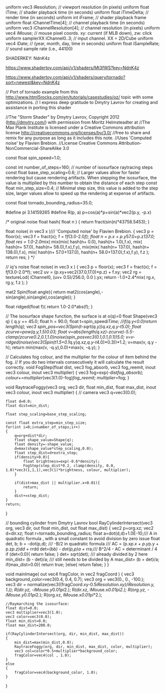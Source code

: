 uniform vec3 iResolution; // viewport resolution (in pixels)
uniform float iTime; // shader playback time (in seconds)
uniform float iTimeDelta; // render time (in seconds)
uniform int iFrame; // shader playback frame
uniform float iChannelTime[4]; // channel playback time (in seconds)
uniform vec3 iChannelResolution[4]; // channel resolution (in pixels)
uniform vec4 iMouse; // mouse pixel coords. xy: current (if MLB down), zw: click
uniform samplerXX iChannel0..3; // input channel. XX = 2D/Cube
uniform vec4 iDate; // (year, month, day, time in seconds)
uniform float iSampleRate; // sound sample rate (i.e., 44100)

SHADERKEY: NdnK4z

https://www.shadertoy.com/api/v1/shaders/Mt3fWS?key=NdnK4z

https://www.shadertoy.com/api/v1/shaders/query/tornado?sort=newest&key=NdnK4z

// Port of tornado example from this http://www.html5rocks.com/en/tutorials/casestudies/oz/ topic with some optimizations.
// I express deep gratitude to Dmytry Lavrov for creating and assistance in porting this shader

//The "Storm Shader" by Dmytry Lavrov, Copyright 2012 (http://dmytry.com/) with permission from Moritz Helmsteadter at
//The Max Plank Institute is licensed under a Creative Commons attribution license http://creativecommons.org/licenses/by/3.0/
//free to share and remix for any purpose as long as it includes this note.
//Uses 'Computed noise' by Flavien Brebion.
//License Creative Commons Attribution-NonCommercial-ShareAlike 3.0

const float spin_speed=1.0;

const int number_of_steps=160; // number of isosurface raytracing steps
const float base_step_scaling=0.6; // Larger values allow for faster rendering but cause rendering artifacts. When stepping the isosurface, the value is multiplied by this number to obtain the distance of each step
const float min_step_size=0.4; // Minimal step size, this value is added to the step size, larger values allow to speed up the rendering at expense of artifacts.

const float tornado_bounding_radius=35.0;

#define pi 3.14159265
#define R(p, a) p=cos(a)*p+sin(a)*vec2(p.y, -p.x)

/* original noise
float hash( float n )
{
return fract(sin(n)*43758.5453);
}

float noise( in vec3 x )/// 'Computed noise' by Flavien Brebion.
{
vec3 p = floor(x);
vec3 f = fract(x);
f = f*f*(3.0-2.0*f);
float n = p.x + p.y*57.0+p.z*137.0;
float res = 1.0-2.0*mix(
mix(mix( hash(n+ 0.0), hash(n+ 1.0),f.x), mix( hash(n+ 57.0), hash(n+ 58.0),f.x),f.y),
mix(mix( hash(n+ 137.0), hash(n+ 138.0),f.x), mix( hash(n+ 57.0+137.0), hash(n+ 58.0+137.0),f.x),f.y),
f.z
);
return res;
}
\*/

// iq's noise
float noise( in vec3 x )
{
vec3 p = floor(x);
vec3 f = fract(x);
f = f*f*(3.0-2.0*f);
vec2 uv = (p.xy+vec2(37.0,17.0)*p.z) + f.xy;
vec2 rg = textureLod( iChannel0, (uv+ 0.5)/256.0, 0.0 ).yx;
return -1.0+2.4\*mix( rg.x, rg.y, f.z );
}

mat2 Spin(float angle){
return mat2(cos(angle),-sin(angle),sin(angle),cos(angle));
}

float ridged(float f){
return 1.0-2.0\*abs(f);
}

// The isosurface shape function, the surface is at o(q)=0
float Shape(vec3 q)
{
q.y += 45.0;
float h = 90.0;
float t=spin_speed*iTime;
//if(q.y<0.0)return length(q);
vec3 spin_pos=vec3(Spin(t-sqrt(q.y))*q.xz,q.y-t*5.0);
float zcurve=pow(q.y,1.5)*0.03;
float v=abs(length(q.xz)-zcurve)-5.5-clamp(zcurve*0.2,0.1,1.0)*noise(spin_pos*vec3(0.1,0.1,0.1))*5.0;
v=v-ridged(noise(vec3(Spin(t*1.5+0.1*q.y)*q.xz,q.y-t*4.0)*0.3))*1.2;
v=max(v, q.y - h);
return min(max(v, -q.y),0.0)+max(v, -q.y);
}

// Calculates fog colour, and the multiplier for the colour of item behind the fog.
// If you do two intervals consecutively it will calculate the result correctly.
void FogStep(float dist, vec3 fog_absorb, vec3 fog_reemit, inout vec3 colour, inout vec3 multiplier)
{
vec3 fog=exp(-dist*fog_absorb);
colour+=multiplier*(vec3(1.0)-fog)_fog_reemit;
multiplier_=fog;
}

void RaytraceFoggy(vec3 org, vec3 dir, float min_dist, float max_dist, inout vec3 colour, inout vec3 multiplier)
{
// camera
vec3 q=vec3(0.0);

    float d=0.0;
    float dist=min_dist;

    float step_scaling=base_step_scaling;

    const float extra_step=min_step_size;
    for(int i=0;i<number_of_steps;i++)
    {
        q=org+dist*dir;
    	float shape_value=Shape(q);
    	float density=-shape_value;
    	d=max(shape_value*step_scaling,0.0);
    	float step_dist=d+extra_step;
    	if(density>0.0){
    		float brightness=exp(-0.6*density);
    		FogStep(step_dist*0.2, clamp(density, 0.0, 1.0)*vec3(1,1,1),vec3(1)*brightness, colour, multiplier);
    	}

    	if(dist>max_dist || multiplier.x<0.01){
    		return;
    	}
    	dist+=step_dist;
    }
    return;

}

// bounding cylinder from Dmytry Lavrov
bool RayCylinderIntersect(vec3 org, vec3 dir, out float min_dist, out float max_dist)
{
vec2 p=org.xz;
vec2 d=dir.xz;
float r=tornado_bounding_radius;
float a=dot(d,d)+1.0E-10;/// A in quadratic formula , with a small constant to avoid division by zero issue
float det, b;
b = -dot(p,d); /// -B/2 in quadratic formula
/// AC = (p.x*p.x + p.y*p.y + p.z*p.z)*dd + r*r*dd
det=(b*b) - dot(p,p)*a + r*r*a;/// B^2/4 - AC = determinant / 4
if (det<0.0){
return false;
}
det= sqrt(det); /// already divided by 2 here
min_dist= (b - det)/a; /// still needs to be divided by A
max_dist= (b + det)/a;
if(max_dist>0.0){
return true;
}else{
return false;
}
}

void mainImage( out vec4 fragColor, in vec2 fragCoord )
{
vec3 background_color=vec3(0.4, 0.4, 0.7);
vec3 org = vec3(0., 0., -100.);  
 vec3 dir = normalize(vec3((fragCoord.xy-0.5*iResolution.xy)/iResolution.y, 1.));
R(dir.yz, -iMouse.y*0.01*pi*2.);
R(dir.xz, iMouse.x*0.01*pi*2.);
R(org.yz, -iMouse.y*0.01*pi*2.);
R(org.xz, iMouse.x*0.01*pi\*2.);

    //Raymarching the isosurface:
    float dist=0.0;
    vec3 multiplier=vec3(1.0);
    vec3 color=vec3(0.0);
    float min_dist=0.0;
    float max_dist=200.0;

    if(RayCylinderIntersect(org, dir, min_dist, max_dist))
    {
        min_dist=max(min_dist,0.0);
        RaytraceFoggy(org, dir, min_dist, max_dist, color, multiplier);
        vec3 col=color*0.5+multiplier*background_color;
    	fragColor=vec4(col , 1.0);
    }
    else
    {
        fragColor=vec4(background_color, 1.0);
    }

}
